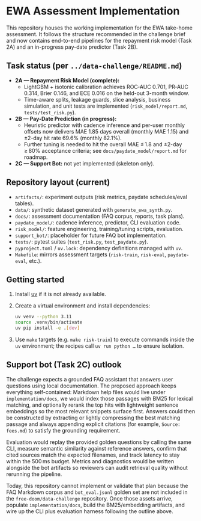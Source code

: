 # EWA Assessment Implementation

This repository houses the working implementation for the EWA take-home assessment.
It follows the structure recommended in the challenge brief and now contains end-to-end
pipelines for the repayment risk model (Task 2A) and an in-progress pay-date predictor
(Task 2B).

## Task status (per `../data-challenge/README.md`)

- **2A — Repayment Risk Model (complete):**
  - LightGBM + isotonic calibration achieves ROC‑AUC 0.701, PR‑AUC 0.314, Brier 0.146, and ECE 0.016 on the held-out 3-month window.
  - Time-aware splits, leakage guards, slice analysis, business simulation, and unit tests are implemented (`risk_model/report.md`, `tests/test_risk.py`).
- **2B — Pay-Date Prediction (in progress):**
  - Heuristic predictor with cadence inference and per-user monthly offsets now delivers MAE 1.85 days overall (monthly MAE 1.15) and ±2-day hit rate 69.6% (monthly 82.1%).
  - Further tuning is needed to hit the overall MAE ≤ 1.8 and ±2-day ≥ 80% acceptance criteria; see `docs/paydate_model/report.md` for roadmap.
- **2C — Support Bot:** not yet implemented (skeleton only).

## Repository layout (current)

- `artifacts/`: experiment outputs (risk metrics, paydate schedules/eval tables).
- `data/`: synthetic dataset generated with `generate_ewa_synth.py`.
- `docs/`: assessment documentation (FAQ corpus, reports, task plans).
- `paydate_model/`: cadence inference, predictor, CLI evaluation code.
- `risk_model/`: feature engineering, training/tuning scripts, evaluation.
- `support_bot/`: placeholder for future FAQ bot implementation.
- `tests/`: pytest suites (`test_risk.py`, `test_paydate.py`).
- `pyproject.toml` / `uv.lock`: dependency definitions managed with `uv`.
- `Makefile`: mirrors assessment targets (`risk-train`, `risk-eval`, `paydate-eval`, etc.).

## Getting started

1. Install [uv](https://github.com/astral-sh/uv) if it is not already available.
2. Create a virtual environment and install dependencies:

   ```bash
   uv venv --python 3.11
   source .venv/bin/activate
   uv pip install -e .[dev]
   ```

3. Use `make` targets (e.g. `make risk-train`) to execute commands inside the `uv`
   environment; the recipes call `uv run python …` to ensure isolation.

## Support bot (Task 2C) outlook

The challenge expects a grounded FAQ assistant that answers user questions using
local documentation. The proposed approach keeps everything self-contained:
Markdown help files would live under `implementation/docs`, we would index those
passages with BM25 for lexical matching, and optionally rerank the top hits with
lightweight sentence embeddings so the most relevant snippets surface first. Answers
could then be constructed by extracting or lightly compressing the best matching
passage and always appending explicit citations (for example, `Source: fees.md`)
to satisfy the grounding requirement.

Evaluation would replay the provided golden questions by calling the same CLI,
measure semantic similarity against reference answers, confirm that cited sources
match the expected filenames, and track latency to stay within the 500 ms budget.
Metrics and diagnostics would be written alongside the bot artifacts so reviewers can
audit retrieval quality without rerunning the pipeline.

Today, this repository cannot implement or validate that plan because the FAQ
Markdown corpus and `bot_eval.jsonl` golden set are not included in the
`free-doom/data-challenge` repository. Once those assets arrive, populate
`implementation/docs`, build the BM25/embedding artifacts, and wire up the CLI plus
evaluation harness following the outline above.
